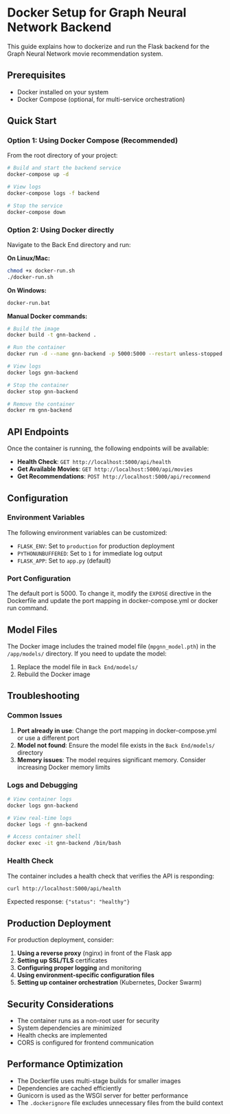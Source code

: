 # Docker Setup for Graph Neural Network Backend

This guide explains how to dockerize and run the Flask backend for the Graph Neural Network movie recommendation system.

## Prerequisites

- Docker installed on your system
- Docker Compose (optional, for multi-service orchestration)

## Quick Start

### Option 1: Using Docker Compose (Recommended)

From the root directory of your project:

```bash
# Build and start the backend service
docker-compose up -d

# View logs
docker-compose logs -f backend

# Stop the service
docker-compose down
```

### Option 2: Using Docker directly

Navigate to the Back End directory and run:

**On Linux/Mac:**
```bash
chmod +x docker-run.sh
./docker-run.sh
```

**On Windows:**
```cmd
docker-run.bat
```

**Manual Docker commands:**
```bash
# Build the image
docker build -t gnn-backend .

# Run the container
docker run -d --name gnn-backend -p 5000:5000 --restart unless-stopped gnn-backend

# View logs
docker logs gnn-backend

# Stop the container
docker stop gnn-backend

# Remove the container
docker rm gnn-backend
```

## API Endpoints

Once the container is running, the following endpoints will be available:

- **Health Check**: `GET http://localhost:5000/api/health`
- **Get Available Movies**: `GET http://localhost:5000/api/movies`
- **Get Recommendations**: `POST http://localhost:5000/api/recommend`

## Configuration

### Environment Variables

The following environment variables can be customized:

- `FLASK_ENV`: Set to `production` for production deployment
- `PYTHONUNBUFFERED`: Set to `1` for immediate log output
- `FLASK_APP`: Set to `app.py` (default)

### Port Configuration

The default port is 5000. To change it, modify the `EXPOSE` directive in the Dockerfile and update the port mapping in docker-compose.yml or docker run command.

## Model Files

The Docker image includes the trained model file (`mpgnn_model.pth`) in the `/app/models/` directory. If you need to update the model:

1. Replace the model file in `Back End/models/`
2. Rebuild the Docker image

## Troubleshooting

### Common Issues

1. **Port already in use**: Change the port mapping in docker-compose.yml or use a different port
2. **Model not found**: Ensure the model file exists in the `Back End/models/` directory
3. **Memory issues**: The model requires significant memory. Consider increasing Docker memory limits

### Logs and Debugging

```bash
# View container logs
docker logs gnn-backend

# View real-time logs
docker logs -f gnn-backend

# Access container shell
docker exec -it gnn-backend /bin/bash
```

### Health Check

The container includes a health check that verifies the API is responding:

```bash
curl http://localhost:5000/api/health
```

Expected response: `{"status": "healthy"}`

## Production Deployment

For production deployment, consider:

1. **Using a reverse proxy** (nginx) in front of the Flask app
2. **Setting up SSL/TLS** certificates
3. **Configuring proper logging** and monitoring
4. **Using environment-specific configuration files**
5. **Setting up container orchestration** (Kubernetes, Docker Swarm)

## Security Considerations

- The container runs as a non-root user for security
- System dependencies are minimized
- Health checks are implemented
- CORS is configured for frontend communication

## Performance Optimization

- The Dockerfile uses multi-stage builds for smaller images
- Dependencies are cached efficiently
- Gunicorn is used as the WSGI server for better performance
- The `.dockerignore` file excludes unnecessary files from the build context 